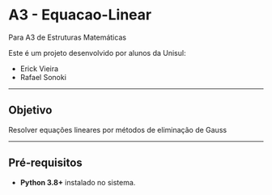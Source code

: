 # A3 - Equacao-Linear
Para A3 de Estruturas Matemáticas

Este é um projeto desenvolvido por alunos da Unisul:
- Erick Vieira
- Rafael Sonoki

---
## Objetivo
Resolver equações lineares por métodos de eliminação de Gauss

---
## Pré‑requisitos
- **Python 3.8+** instalado no sistema.
